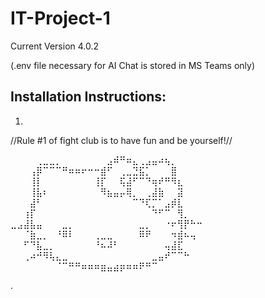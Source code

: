 # IT-Project-1
Current Version 4.0.2

(.env file necessary for AI Chat
is stored in MS Teams only)


## Installation Instructions:
1. 








//Rule #1 of fight club is
to have fun and be yourself!//


⠀⠀⠀⠀⢀⣀⣀⡀⠀⠀⠀⠀⠀⠀⠀⣠⠾⠛⠶⣄⢀⣠⣤⠴⢦⡀⠀⠀⠀⠀
⠀⠀⠀⢠⡿⠉⠉⠉⠛⠶⠶⠖⠒⠒⣾⠋⠀⢀⣀⣙⣯⡁⠀⠀⠀⣿⠀⠀⠀⠀
⠀⠀⠀⢸⡇⠀⠀⠀⠀⠀⠀⠀⠀⢸⡏⠀⠀⢯⣼⠋⠉⠙⢶⠞⠛⠻⣆⠀⠀⠀
⠀⠀⠀⢸⣧⠆⠀⠀⠀⠀⠀⠀⠀⠀⠻⣦⣤⡤⢿⡀⠀⢀⣼⣷⠀⠀⣽⠀⠀⠀
⠀⠀⠀⣼⠃⠀⠀⠀⠀⠀⠀⠀⠀⠀⠀⠀⠀⠀⠀⠉⠙⢏⡉⠁⣠⡾⣇⠀⠀⠀
⠀⠀⢰⡏⠀⠀⠀⠀⠀⠀⠀⠀⠀⠀⠀⠀⠀⠀⠀⠀⠀⠀⠙⠋⠉⠀⢻⡀⠀⠀
⣀⣠⣼⣧⣤⠀⠀⠀⣀⡀⠀⠀⠀⠀⠀⠀⠀⠀⠀⠀⣀⡀⠀⠀⠐⠖⢻⡟⠓⠒
⠀⠀⠈⣷⣀⡀⠀⠘⠿⠇⠀⠀⠀⢀⣀⣀⠀⠀⠀⠀⠿⠟⠀⠀⠀⠲⣾⠦⢤⠀
⠀⠀⠋⠙⣧⣀⡀⠀⠀⠀⠀⠀⠀⠘⠦⠼⠃⠀⠀⠀⠀⠀⠀⠀⢤⣼⣏⠀⠀⠀
⠀⠀⢀⠴⠚⠻⢧⣄⣀⠀⠀⠀⠀⠀⠀⠀⠀⠀⠀⠀⠀⠀⣀⣤⠞⠉⠉⠓⠀⠀
⠀⠀⠀⠀⠀⠀⠀⠈⠉⠛⠛⠶⠶⠶⣶⣤⣴⡶⠶⠶⠟⠛⠉⠀⠀⠀⠀⠀⠀







.
